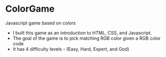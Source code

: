 # ColorGame

Javascript game based on colors

- I built this game as an introduction to HTML, CSS, and Javascript.
- The goal of the game is to pick matching RGB color given a RGB color code
- It has 4 difficulty levels - (Easy, Hard, Expert, and God)

